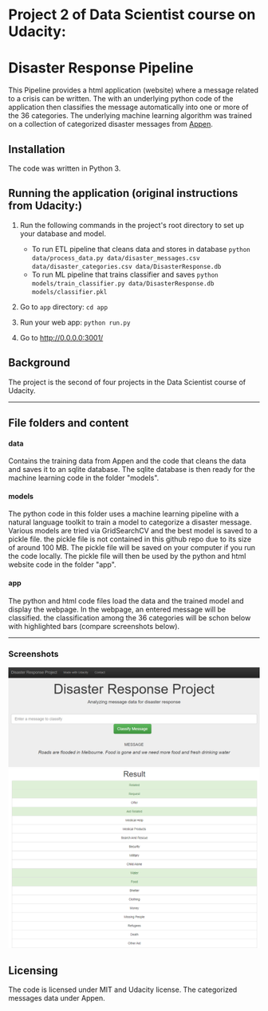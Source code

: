 # Project 2 of Data Scientist course on Udacity: 
# Disaster Response Pipeline
This Pipeline provides a html application (website) where a message related to a crisis can be written. The  with an underlying python code of the application then classifies the message automatically into one or more of the 36 categories. The underlying machine learning algorithm was trained on a collection of categorized disaster messages from [Appen](https://www.appen.com/).

## Installation
The code was written in Python 3.

## Running the application (original instructions from Udacity:)
1. Run the following commands in the project's root directory to set up your database and model.

    - To run ETL pipeline that cleans data and stores in database
        `python data/process_data.py data/disaster_messages.csv data/disaster_categories.csv data/DisasterResponse.db`
    - To run ML pipeline that trains classifier and saves
        `python models/train_classifier.py data/DisasterResponse.db models/classifier.pkl`

2. Go to `app` directory: `cd app`

3. Run your web app: `python run.py`

4. Go to http://0.0.0.0:3001/

## Background
The project is the second of four projects in the Data Scientist course of Udacity.

--------------------------------------------------------------

## File folders and content

#### data
Contains the training data from Appen and the code that cleans the data and saves it to an sqlite database. The sqlite database is then ready for the machine learning code in the folder "models".

#### models
The python code in this folder uses a machine learning pipeline with a natural language toolkit to train a model to categorize a disaster message. Various models are tried via GridSearchCV and the best model is saved to a pickle file. the pickle file is not contained in this github repo due to its size of around 100 MB. The pickle file will be saved on your computer if you run the code locally. The pickle file will then be used by the python and html website code in the folder "app".

#### app
The python and html code files load the data and the trained model and display the webpage. In the webpage, an entered message will be classified. the classification among the 36 categories will be schon below with highlighted bars (compare screenshots below).

--------------------------------------------------------------

### Screenshots
![](https://github.com/Ottolio/DisasterResponse/blob/main/pic1.png)
![](https://github.com/Ottolio/DisasterResponse/blob/main/pic2.png)

## Licensing
The code is licensed under MIT and Udacity license. 
The categorized messages data under Appen.
